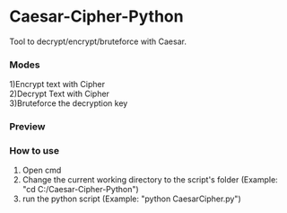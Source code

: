 # Caesar-Cipher-Python
Tool to decrypt/encrypt/bruteforce with Caesar.

### Modes
1)Encrypt text with Cipher            
2)Decrypt Text with Cipher              
3)Bruteforce the decryption key             

### Preview

### How to use
1. Open cmd
2. Change the current working directory to the script's folder (Example: "cd C:/Caesar-Cipher-Python")
3. run the python script (Example: "python CaesarCipher.py")
